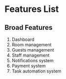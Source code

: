 # Features List

## Broad Features
1. Dashboard
2. Room management
3. Guests management
4. Staff management
5. Notifications system
6. Payment system
7. Task automation system

